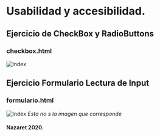 # Usabilidad y accesibilidad. 

## Ejercicio de CheckBox y RadioButtons
### checkbox.html

![Index](http://nsoing.zapto.org/usabilidad/ejercicios/img/check.png)

## Ejercicio Formulario Lectura de Input
### formulario.html
![Index](http://nsoing.zapto.org/usabilidad/ejercicios/img/check.png)
*Esta no s la imagen que corresponde*

#### Nazaret 2020.
